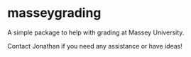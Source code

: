 # masseygrading

A simple package to help with grading at Massey University.

Contact Jonathan if you need any assistance or have ideas!
